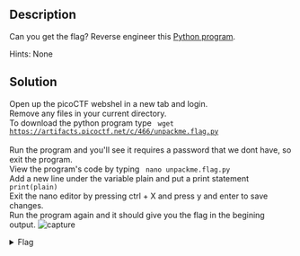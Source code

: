 ## Description

Can you get the flag?
Reverse engineer this [Python program](https://artifacts.picoctf.net/c/466/unpackme.flag.py).

Hints: None

## Solution

Open up the picoCTF webshel in a new tab and login. <br>
Remove any files in your current directory. <br>
To download the python program type <code> wget https://artifacts.picoctf.net/c/466/unpackme.flag.py </code> <br>
Run the program and you'll see it requires a password that we dont have, so exit the program.<br>
View the program's code by typing <code> nano unpackme.flag.py </code> <br>
Add a new line under the variable plain and put a print statement <code> print(plain) </code><br>
Exit the nano editor by pressing ctrl + X and press y and enter to save changes. <br>
Run the program again and it should give you the flag in the begining output.
![capture](https://user-images.githubusercontent.com/66439855/222988948-c061788c-a42b-43f9-a29d-4cb0473af8ba.png) <br>

<details>
  <summary>Flag</summary>
  
  
    picoCTF{175_chr157m45_85f5d0ac}

</details>
